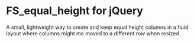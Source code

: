 # FS_equal_height for jQuery
A small, lightweight way to create and keep equal height columns in a fluid layout where columns might me moved to a different row when resized.
